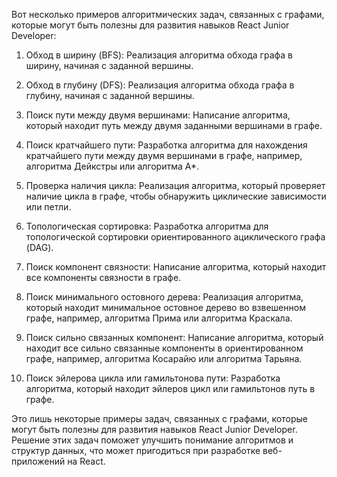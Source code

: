 Вот несколько примеров алгоритмических задач, связанных с графами, которые могут быть полезны для развития навыков React Junior Developer:

1. Обход в ширину (BFS): Реализация алгоритма обхода графа в ширину, начиная с заданной вершины.

2. Обход в глубину (DFS): Реализация алгоритма обхода графа в глубину, начиная с заданной вершины.

3. Поиск пути между двумя вершинами: Написание алгоритма, который находит путь между двумя заданными вершинами в графе.

4. Поиск кратчайшего пути: Разработка алгоритма для нахождения кратчайшего пути между двумя вершинами в графе, например, алгоритма Дейкстры или алгоритма A*.

5. Проверка наличия цикла: Реализация алгоритма, который проверяет наличие цикла в графе, чтобы обнаружить циклические зависимости или петли.

6. Топологическая сортировка: Разработка алгоритма для топологической сортировки ориентированного ациклического графа (DAG).

7. Поиск компонент связности: Написание алгоритма, который находит все компоненты связности в графе.

8. Поиск минимального остовного дерева: Реализация алгоритма, который находит минимальное остовное дерево во взвешенном графе, например, алгоритма Прима или алгоритма Краскала.

9. Поиск сильно связанных компонент: Написание алгоритма, который находит все сильно связанные компоненты в ориентированном графе, например, алгоритма Косарайю или алгоритма Тарьяна.

10. Поиск эйлерова цикла или гамильтонова пути: Разработка алгоритма, который находит эйлеров цикл или гамильтонов путь в графе.

Это лишь некоторые примеры задач, связанных с графами, которые могут быть полезны для развития навыков React Junior Developer. Решение этих задач поможет улучшить понимание алгоритмов и структур данных, что может пригодиться при разработке веб-приложений на React.